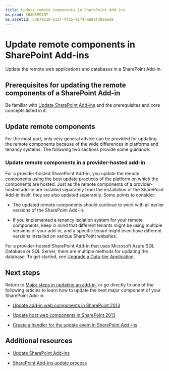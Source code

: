 ```yaml
---
title: Update remote components in SharePoint Add-ins
ms.prod: SHAREPOINT
ms.assetid: 53679118-61af-4f25-91f4-a69af38ee6d0
---
```



# Update remote components in SharePoint Add-ins
Update the remote web applications and databases in a SharePoint Add-in.
 





## Prerequisites for updating the remote components of a SharePoint Add-in
<a name="Prerequistes"> </a>

Be familiar with  [Update SharePoint Add-ins](update-sharepoint-add-ins.md) and the prerequisites and core concepts listed in it.




## Update remote components
<a name="UpdateRemote"> </a>

For the most part, only very general advice can be provided for updating the remote components because of the wide differences in platforms and tenancy systems. The following two sections provide some guidance.




### Update remote components in a provider-hosted add-in
<a name="UpdateProviderHosted"> </a>

For a provider-hosted SharePoint Add-in, you update the remote components using the best update practices of the platform on which the components are hosted. Just as the remote components of a provider-hosted add-in are installed separately from the installation of the SharePoint Add-in itself, they are also updated separately. Some points to consider:




- The updated remote components should continue to work with all earlier versions of the SharePoint Add-in.


- If you implemented a tenancy isolation system for your remote components, keep in mind that different tenants might be using multiple versions of your add-in, and a specific tenant might even have different versions installed on various SharePoint websites.


For a provider-hosted SharePoint Add-in that uses Microsoft Azure SQL Database or SQL Server, there are multiple methods for updating the database. To get started, see  [Upgrade a Data-tier Application](http://msdn.microsoft.com/library/c117df94-f02b-403f-9383-ec5b3ac3763c.aspx).




## Next steps
<a name="Next"> </a>

Return to  [Major steps in updating an add-in](update-sharepoint-add-ins.md#MajorAppUpgradeSteps), or go directly to one of the following articles to learn how to update the next major component of your SharePoint Add-in.




-  [Update add-in web components in SharePoint 2013](update-add-in-web-components-in-sharepoint-2013.md)


-  [Update host web components in SharePoint 2013](update-host-web-components-in-sharepoint-2013.md)


-  [Create a handler for the update event in SharePoint Add-ins](create-a-handler-for-the-update-event-in-sharepoint-add-ins.md)



## Additional resources
<a name="bk_addresources"> </a>


-  [Update SharePoint Add-ins](update-sharepoint-add-ins.md)


-  [SharePoint Add-ins update process](sharepoint-add-ins-update-process.md)



